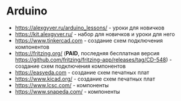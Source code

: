 # Arduino

* https://alexgyver.ru/arduino_lessons/ - уроки для новичков
* https://kit.alexgyver.ru/ - набор для новичков и уроки для него
* https://www.tinkercad.com - создание схем подключения компонентов
* https://fritzing.org/  (**PAID**, последняя бесплатная версия https://github.com/fritzing/fritzing-app/releases/tag/CD-548) - создание схем подключения компонентов
* https://easyeda.com - создание схем печатных плат
* https://www.kicad.org/ - создание схем печатных плат
* https://www.lcsc.com/ - компоненты
* https://www.snapeda.com/ - компоненты
